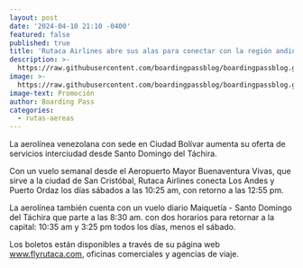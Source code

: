 ```yaml
---
layout: post
date: '2024-04-10 21:10 -0400'
featured: false
published: true
title: 'Rutaca Airlines abre sus alas para conectar con la región andina. '
description: >-
  https://raw.githubusercontent.com/boardingpassblog/boardingpassblog.github.io/main/assets/images/Rutaca-PZO.jpg
image: >-
  https://raw.githubusercontent.com/boardingpassblog/boardingpassblog.github.io/main/assets/images/Rutaca-PZO.jpg
image-text: Promoción
author: Boarding Pass
categories:
  - rutas-aereas
---
```

La aerolínea venezolana con sede en Ciudad Bolívar aumenta su oferta de servicios interciudad desde Santo Domingo del Táchira. 

Con un vuelo semanal desde el Aeropuerto Mayor Buenaventura Vivas, que sirve a la ciudad de San Cristóbal, Rutaca Airlines conecta Los Andes y Puerto Ordaz los días sábados a las 10:25 am, con retorno a las 12:55 pm.  

La aerolínea también cuenta con un vuelo diario Maiquetía - Santo Domingo del Táchira que parte a las 8:30 am. con dos horarios para retornar a la capital: 10:35 am y 3:25 pm todos los días, menos el sábado.

Los boletos están disponibles a través de su página web www.flyrutaca.com, oficinas comerciales y agencias de viaje.
